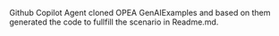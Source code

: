 Github Copilot Agent cloned OPEA GenAIExamples and based on them generated the code to fullfill the scenario in Readme.md.